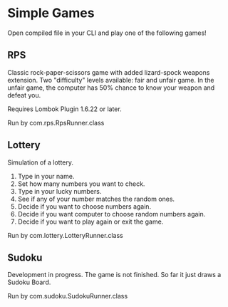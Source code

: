 # Simple Games

Open compiled file in your CLI and play one of the following games!

## RPS
Classic rock-paper-scissors game with added lizard-spock weapons extension. Two "difficulty" levels available: fair and unfair game. In the unfair game, the computer has 50% chance to know your weapon and defeat you.

Requires Lombok Plugin 1.6.22 or later.

Run by com.rps.RpsRunner.class

## Lottery

Simulation of a lottery.
1. Type in your name.
2. Set how many numbers you want to check.
3. Type in your lucky numbers.
4. See if any of your number matches the random ones.
5. Decide if you want to choose numbers again.
6. Decide if you want computer to choose random numbers again.
7. Decide if you want to play again or exit the game.

Run by com.lottery.LotteryRunner.class

## Sudoku

Development in progress. The game is not finished. So far it just draws a Sudoku Board.

Run by com.sudoku.SudokuRunner.class

